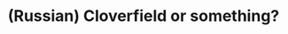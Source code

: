 ---
layout: default
category: mega
lang: en
title: (Russian) Cloverfield or something?
slug: g601
tags: stuff 
postid: 304
translated: no
---